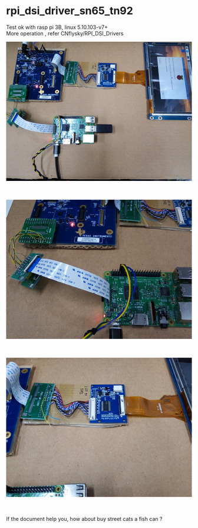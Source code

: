 # rpi_dsi_driver_sn65_tn92
Test ok with rasp pi 3B, linux 5.10.103-v7+ <BR>
More operation , refer CNflysky/RPI_DSI_Drivers <BR>
  
![PIC](pic/demo1.jpg) <BR><BR><BR>  
  
![PIC](pic/demo2.jpg) <BR><BR><BR> 
  
![PIC](pic/demo3.jpg) <BR><BR><BR> 

If the document help you, how about buy street cats a fish can ?
